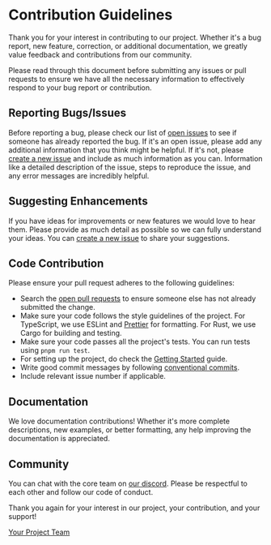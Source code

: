 # Contribution Guidelines

Thank you for your interest in contributing to our project. Whether it's a bug report, new feature, correction, or additional documentation, we greatly value feedback and contributions from our community.

Please read through this document before submitting any issues or pull requests to ensure we have all the necessary information to effectively respond to your bug report or contribution.

## Reporting Bugs/Issues

Before reporting a bug, please check our list of [open issues](https://github.com/keyshade-xyz/keyshade/issues) to see if someone has already reported the bug. If it's an open issue, please add any additional information that you think might be helpful. If it's not, please [create a new issue](https://github.com/keyshade-xyz/keyshade/issues/new/choose) and include as much information as you can. Information like a detailed description of the issue, steps to reproduce the issue, and any error messages are incredibly helpful.

## Suggesting Enhancements

If you have ideas for improvements or new features we would love to hear them. Please provide as much detail as possible so we can fully understand your ideas. You can [create a new issue](https://github.com/keyshade-xyz/keyshade/issues/new/choose) to share your suggestions.

## Code Contribution

Please ensure your pull request adheres to the following guidelines:

- Search the [open pull requests](https://github.com/keyshade-xyz/keyshade/pulls) to ensure someone else has not already submitted the change.
- Make sure your code follows the style guidelines of the project. For TypeScript, we use ESLint and [Prettier](.prettierrc) for formatting. For Rust, we use Cargo for building and testing.
- Make sure your code passes all the project's tests. You can run tests using `pnpm run test`.
- For setting up the project, do check the [Getting Started](./docs/getting-started.md) guide.
- Write good commit messages by following [conventional commits](https://www.conventionalcommits.org/en/v1.0.0/).
- Include relevant issue number if applicable.

## Documentation

We love documentation contributions! Whether it's more complete descriptions, new examples, or better formatting, any help improving the documentation is appreciated.

## Community

You can chat with the core team on [our discord](https://discord.gg/m6TcpWBSdt). Please be respectful to each other and follow our code of conduct.

Thank you again for your interest in our project, your contribution, and your support!

[Your Project Team](mailto:support@keyshade.xyz)
